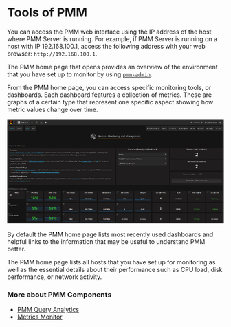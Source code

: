 # Tools of PMM

You can access the PMM web interface using the IP address of the host where PMM Server is running.  For example, if PMM Server is running on a host with IP 192.168.100.1, access the following address with your web browser: `http://192.168.100.1`.

The PMM home page that opens provides an overview of the environment that you have set up to monitor by using [`pmm-admin`](pmm-admin.md).

From the PMM home page, you can access specific monitoring tools, or dashboards. Each dashboard features a collection of metrics. These are graphs of a certain type that represent one specific aspect showing how metric values change over time.

![PMM Home Page](_images/pmm.home-page.png)

By default the PMM home page lists most recently used dashboards and helpful links to the information that may be useful to understand PMM better.

The PMM home page lists all hosts that you have set up for monitoring as well as the essential details about their performance such as CPU load, disk performance, or network activity.

### More about PMM Components

* [PMM Query Analytics](qan.md)
* [Metrics Monitor](metrics-monitor.md)
